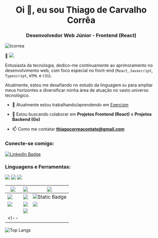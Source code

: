 <h1 align="center">Oi 👋, eu sou Thiago de Carvalho Corrêa</h1>
<h3 align="center">Desenvolvedor Web Júnior - Frontend (React)</h3>

<p align="left"> <img src="https://komarev.com/ghpvc/?username=tcorrea&label=Profile%20views&color=0e75b6&style=flat" alt="tcorrea" /> </p>

📢 ![](https://img.shields.io/badge/OPEN&nbsp;TO&nbsp;WORK-informational?style=flat-square&logoColor=white&color=blueviolet)


Entusiasta da tecnologia, dedico-me continuamente ao aprimoramento no desenvolvimento web, com foco especial no front-end (`React`, `Javascript`, `Typescript`, `HTML` e `CSS`). 

Atualmente, estou me desafiando no estudo da linguagem `Go` para ampliar meus horizontes e diversificar minha área de atuação no vasto universo tecnológico.

- 🔭 Atualmente estou trabalhando/aprendendo em [Exercism]([https://pll.harvard.edu/course/cs50s-introduction-programming-python/2023-05](https://exercism.org/))

- 👯 Estou buscando colaborar em **Projetos Frontend (React)** e **Projetos Backend (Go)**

- 📫 Como me contatar **thiagocorreacontato@gmail.com**



<h3 align="left">Conecte-se comigo:</h3>
<p align="left">

[![LinkedIn Badge](https://img.shields.io/badge/LinkedIn-Profile-informational?style=flat-square&logo=linkedin&logoColor=white&color=ffb86c)](https://www.linkedin.com/in/thiago-de-carvalho-correa/)

</p>

### Linguagens e Ferramentas:

![](https://img.shields.io/badge/Code-JavaScript-informational?style=flat-square&logo=JavaScript&logoColor=white&color=blueviolet)
![](https://img.shields.io/badge/Code-TypeScript-informational?style=flat-square&logo=TypeScript&logoColor=white&color=blueviolet)
![](https://img.shields.io/badge/Code-Go-informational?style=flat-square&logo=Go&logoColor=white&color=blueviolet)

|![](https://img.shields.io/badge/Backend-informational?style=flat-square&logoColor=white&color=ffb86c)|![](https://img.shields.io/badge/Frontend-informational?style=flat-square&logoColor=white&color=ffb86c)|![](https://img.shields.io/badge/Ferramentas-informational?style=flat-square&logoColor=white&color=ffb86c)|
|---|---|---|
|![](https://img.shields.io/badge/Code-Node.js-informational?style=flat-square&logo=Node.js&logoColor=white&color=blueviolet)|![](https://img.shields.io/badge/Code-React-informational?style=flat-square&logo=React&logoColor=white&color=blueviolet)|![Static Badge](https://img.shields.io/badge/System-Linux-informational?style=flat-square&logo=linux&logoColor=white&color=blueviolet)|
|![](https://img.shields.io/badge/Code-Espress-informational?style=flat-square&logo=Express&logoColor=white&color=blueviolet)|![](https://img.shields.io/badge/Code-HTML5-informational?style=flat-square&logo=HTML5&logoColor=white&color=blueviolet)|![](https://img.shields.io/badge/Code-Git-informational?style=flat-square&logo=git&logoColor=white&color=blueviolet) |
|![]()|![](https://img.shields.io/badge/Style-CSS-informational?style=flat-square&logo=css3&logoColor=white&color=blueviolet)|   |
<!-- |   |   |   | -->


![Top Langs](https://github-readme-stats.vercel.app/api/top-langs?username=tcorrea&show_icons=true&locale=pt-br&layout=compact&theme=onedark)
